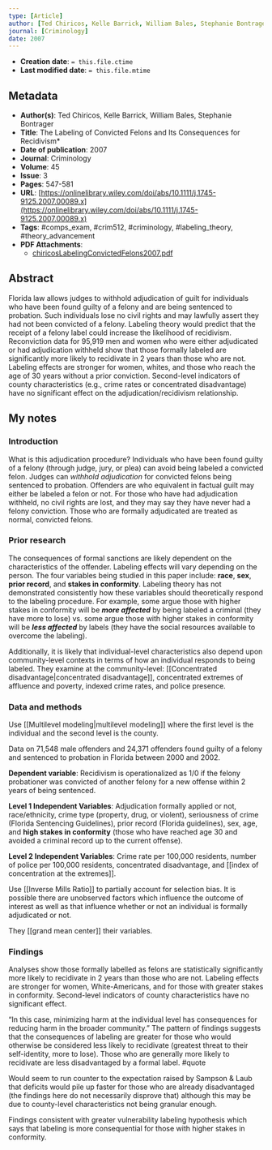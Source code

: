 ```yaml
---
type: [Article]
author: [Ted Chiricos, Kelle Barrick, William Bales, Stephanie Bontrager]
journal: [Criminology]
date: 2007
---
```


* **Creation date**: `= this.file.ctime`
* **Last modified date**: `= this.file.mtime`

## Metadata

* **Author(s)**: Ted Chiricos, Kelle Barrick, William Bales, Stephanie Bontrager
* **Title**: The Labeling of Convicted Felons and Its Consequences for Recidivism*
* **Date of publication**: 2007
* **Journal**: Criminology
* **Volume**: 45
* **Issue**: 3
* **Pages**: 547-581
* **URL**: [https://onlinelibrary.wiley.com/doi/abs/10.1111/j.1745-9125.2007.00089.x](https://onlinelibrary.wiley.com/doi/abs/10.1111/j.1745-9125.2007.00089.x)
* **Tags**: #comps_exam, #crim512, #criminology, #labeling_theory, #theory_advancement
* **PDF Attachments**:
  * [chiricosLabelingConvictedFelons2007.pdf](zotero://open-pdf/library/items/SHVJ4EX6)

## Abstract

Florida law allows judges to withhold adjudication of guilt for individuals who have been found guilty of a felony and are being sentenced to probation. Such individuals lose no civil rights and may lawfully assert they had not been convicted of a felony. Labeling theory would predict that the receipt of a felony label could increase the likelihood of recidivism. Reconviction data for 95,919 men and women who were either adjudicated or had adjudication withheld show that those formally labeled are significantly more likely to recidivate in 2 years than those who are not. Labeling effects are stronger for women, whites, and those who reach the age of 30 years without a prior conviction. Second-level indicators of county characteristics (e.g., crime rates or concentrated disadvantage) have no significant effect on the adjudication/recidivism relationship.

## My notes

### Introduction

What is this adjudication procedure? Individuals who have been found guilty of a felony (through judge, jury, or plea) can avoid being labeled a convicted felon. Judges can *withhold adjudication* for convicted felons being sentenced to probation. Offenders are who equivalent in factual guilt may either be labeled a felon or not. For those who have had adjudication withheld, no civil rights are lost, and they may say they have never had a felony conviction. Those who are formally adjudicated are treated as normal, convicted felons.

### Prior research

The consequences of formal sanctions are likely dependent on the characteristics of the offender. Labeling effects will vary depending on the person. The four variables being studied in this paper include: **race**, **sex**, **prior record**, and **stakes in conformity**. Labeling theory has not demonstrated consistently how these variables should theoretically respond to the labeling procedure. For example, some argue those with higher stakes in conformity will be ***more affected*** by being labeled a criminal (they have more to lose) vs. some argue those with higher stakes in conformity will be ***less affected*** by labels (they have the social resources available to overcome the labeling).

Additionally, it is likely that individual-level characteristics also depend upon community-level contexts in terms of how an individual responds to being labeled. They examine at the community-level: [[Concentrated disadvantage|concentrated disadvantage]], concentrated extremes of affluence and poverty, indexed crime rates, and police presence.

### Data and methods

Use [[Multilevel modeling|multilevel modeling]] where the first level is the individual and the second level is the county.

Data on 71,548 male offenders and 24,371 offenders found guilty of a felony and sentenced to probation in Florida between 2000 and 2002.

**Dependent variable**: Recidivism is operationalized as 1/0 if the felony probationer was convicted of another felony for a new offense within 2 years of being sentenced.

**Level 1 Independent Variables**: Adjudication formally applied or not, race/ethnicity, crime type (property, drug, or violent), seriousness of crime (Florida Sentencing Guidelines), prior record (Florida guidelines), sex, age, and **high stakes in conformity** (those who have reached age 30 and avoided a criminal record up to the current offense).

**Level 2 Independent Variables**: Crime rate per 100,000 residents, number of police per 100,000 residents, concentrated disadvantage, and [[index of concentration at the extremes]].

Use [[Inverse Mills Ratio]] to partially account for selection bias. It is possible there are unobserved factors which influence the outcome of interest as well as that influence whether or not an individual is formally adjudicated or not.

They [[grand mean center]] their variables.

### Findings

Analyses show those formally labelled as felons are statistically significantly more likely to recidivate in 2 years than those who are not. Labeling effects are stronger for women, White-Americans, and for those with greater stakes in conformity. Second-level indicators of county characteristics have no significant effect.

“In this case, minimizing harm at the individual level has consequences for reducing harm in the broader community.” The pattern of findings suggests that the consequences of labeling are greater for those who would otherwise be considered less likely to recidivate (greatest threat to their self-identity, more to lose). Those who are generally more likely to recidivate are less disadvantaged by a formal label. #quote 

Would seem to run counter to the expectation raised by Sampson & Laub that deficits would pile up faster for those who are already disadvantaged (the findings here do not necessarily disprove that) although this may be due to county-level characteristics not being granular enough.

Findings consistent with greater vulnerability labeling hypothesis which says that labeling is more consequential for those with higher stakes in conformity.